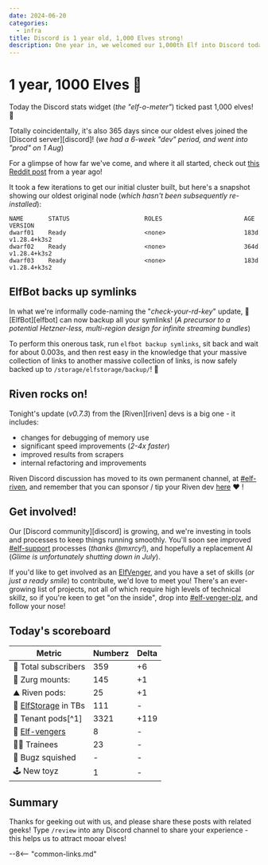 ```yaml
---
date: 2024-06-20
categories:
  - infra
title: Discord is 1 year old, 1,000 Elves strong!
description: One year in, we welcomed our 1,000th Elf into Discord today (and taught ElfBot how to backup symlinks!)
---
```


# 1 year, 1000 Elves 🎂

Today the Discord stats widget (*the "elf-o-meter"*) ticked past 1,000 elves! 🥳

Totally coincidentally, it's also 365 days since our oldest elves joined the [Discord server][discord]! (*we had a 6-week "dev" period, and went into "prod" on 1 Aug*)

For a glimpse of how far we've come, and where it all started, check out [this Reddit post](https://www.reddit.com/r/seedboxes/comments/143qegl/comment/jnpfb2n/?utm_source=reddit&utm_medium=web2x&context=3) from a year ago!

<!-- more -->

It took a few iterations to get our initial cluster built, but here's a snapshot showing our oldest original node (*which hasn't been subsequently re-installed*):

```
NAME       STATUS                     ROLES                       AGE    VERSION
dwarf01    Ready                      <none>                      183d   v1.28.4+k3s2
dwarf02    Ready                      <none>                      364d   v1.28.4+k3s2
dwarf03    Ready                      <none>                      183d   v1.28.4+k3s2
```

## ElfBot backs up symlinks

In what we're informally code-naming the "*check-your-rd-key*" update, :rofl: [ElfBot][elfbot] can now backup all your symlinks! (*A precursor to a potential Hetzner-less, multi-region design for infinite streaming bundles*)

To perform this onerous task, run `elfbot backup symlinks`, sit back and wait for about 0.003s, and then rest easy in the knowledge that your massive collection of links to another massive collection of links, is now safely backed up to `/storage/elfstorage/backup/`! :muscle:

## Riven rocks on!

Tonight's update (*v0.7.3*) from the [Riven][riven] devs is a big one - it includes:

* changes for debugging of memory use
* significant speed improvements (*2-4x faster*)
* improved results from scrapers
* internal refactoring and improvements

Riven Discord discussion has moved to its own permanent channel, at [#elf-riven](https://discord.com/channels/396055506072109067/1253110932062601276), and remember that you can sponsor / tip your Riven dev [here](https://github.com/sponsors/dreulavelle) :heart: !

## Get involved!

Our [Discord community][discord] is growing, and we're investing in tools and processes to keep things running smoothly. You'll soon see improved [#elf-support](https://discord.com/channels/396055506072109067/1245513340176961606) processes (*thanks \@mxrcy!*), and hopefully a replacement AI (*Glime is unfortunately shutting down in July*).

If you'd like to get involved as an [ElfVenger](/team/#elf-vengers), and you have a set of skills (*or just a ready smile*) to contribute, we'd love to meet you! There's an ever-growing list of projects, not all of which require high levels of technical skillz, so if you're keen to get "on the inside", drop into [#elf-venger-plz](https://discord.com/channels/396055506072109067/1198400497632153630), and follow your nose!

## Today's scoreboard

Metric | Numberz | Delta
---------|----------|----------
🧝 Total subscribers | 359 | +6
👾 Zurg mounts: | 145 | +1
⛰ Riven pods: | 25 | +1
💾 [ElfStorage](https://elfhosted.com/what-is/elfstorage/) in TBs | 111 | -
🐬 Tenant pods[^1] | 3321 | +119
🦸 [Elf-vengers](https://elfhosted.com/team/#elf-vengers) | 8 | -
🧑‍🎓 Trainees | 23 | -
🐛 Bugz squished | - | -
🕹️ New toyz | 1 | -

## Summary

Thanks for geeking out with us, and please share these posts with related geeks! Type `/review` into any Discord channel to share your experience - this helps us to attract mooar elves!

--8<-- "common-links.md"
